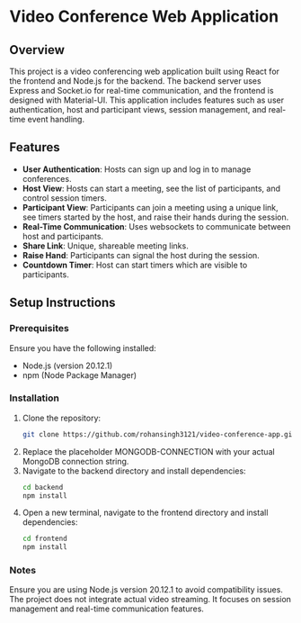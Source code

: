 # Video Conference Web Application

## Overview

This project is a video conferencing web application built using React for the frontend and Node.js for the backend. The backend server uses Express and Socket.io for real-time communication, and the frontend is designed with Material-UI. This application includes features such as user authentication, host and participant views, session management, and real-time event handling.

## Features

- **User Authentication**: Hosts can sign up and log in to manage conferences.
- **Host View**: Hosts can start a meeting, see the list of participants, and control session timers.
- **Participant View**: Participants can join a meeting using a unique link, see timers started by the host, and raise their hands during the session.
- **Real-Time Communication**: Uses websockets to communicate between host and participants.
- **Share Link**: Unique, shareable meeting links.
- **Raise Hand**: Participants can signal the host during the session.
- **Countdown Timer**: Host can start timers which are visible to participants.

## Setup Instructions

### Prerequisites

Ensure you have the following installed:
- Node.js (version 20.12.1)
- npm (Node Package Manager)

### Installation

1. Clone the repository:
   ```bash
   git clone https://github.com/rohansingh3121/video-conference-app.git
2. Replace the placeholder MONGODB-CONNECTION with your actual MongoDB connection string.
3. Navigate to the backend directory and install dependencies:
   ```bash
   cd backend
   npm install
4. Open a new terminal, navigate to the frontend directory and install dependencies:
   ```bash
   cd frontend
   npm install
### Notes
Ensure you are using Node.js version 20.12.1 to avoid compatibility issues.
The project does not integrate actual video streaming. It focuses on session management and real-time communication features.
